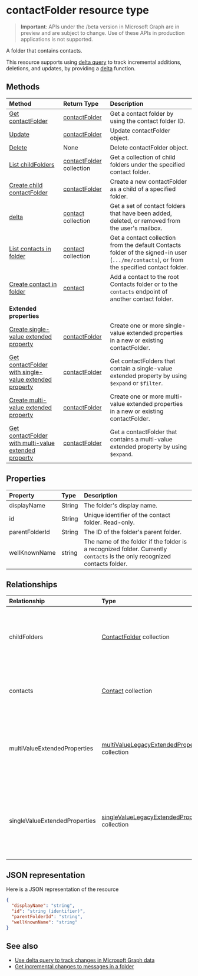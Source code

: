 # contactFolder resource type

> **Important**: APIs under the /beta version in Microsoft Graph are in preview and are subject to change. Use of these APIs in production applications is not supported.

A folder that contains contacts.

This resource supports using [delta query](../../../concepts/delta_query_overview.md) to track incremental additions, deletions, and updates, 
by providing a [delta](../api/contactfolder_delta.md) function.


## Methods

| Method       | Return Type  |Description|
|:---------------|:--------|:----------|
|[Get contactFolder](../api/contactfolder_get.md) | [contactFolder](contactfolder.md) |Get a contact folder by using the contact folder ID.|
|[Update](../api/contactfolder_update.md) | [contactFolder](contactfolder.md) |Update contactFolder object. |
|[Delete](../api/contactfolder_delete.md) | None |Delete contactFolder object. |
|[List childFolders](../api/contactfolder_list_childfolders.md) |[contactFolder](contactfolder.md) collection| Get a collection of child folders under the specified contact folder.|
|[Create child contactFolder](../api/contactfolder_post_childfolders.md) |[contactFolder](contactfolder.md)| Create a new contactFolder as a child of a specified folder.|
|[delta](../api/contact_delta.md)|[contact](contact.md) collection| Get a set of contact folders that have been added, deleted, or removed from the user's mailbox.|
|[List contacts in folder](../api/contactfolder_list_contacts.md) |[contact](contact.md) collection| Get a contact collection from the default Contacts folder of the signed-in user (`.../me/contacts`), or from the specified contact folder.|
|[Create contact in folder](../api/contactfolder_post_contacts.md) |[contact](contact.md)| Add a contact to the root Contacts folder or to the `contacts` endpoint of another contact folder.|
|**Extended properties**| | |
|[Create single-value extended property](../api/singlevaluelegacyextendedproperty_post_singlevalueextendedproperties.md) |[contactFolder](contactFolder.md)  |Create one or more single-value extended properties in a new or existing contactFolder.   |
|[Get contactFolder with single-value extended property](../api/singlevaluelegacyextendedproperty_get.md)  | [contactFolder](contactFolder.md) | Get contactFolders that contain a single-value extended property by using `$expand` or `$filter`. |
|[Create multi-value extended property](../api/multivaluelegacyextendedproperty_post_multivalueextendedproperties.md) | [contactFolder](contactFolder.md) | Create one or more multi-value extended properties in a new or existing contactFolder.  |
|[Get contactFolder with multi-value extended property](../api/multivaluelegacyextendedproperty_get.md)  | [contactFolder](contactFolder.md) | Get a contactFolder that contains a multi-value extended property by using `$expand`. |

## Properties
| Property	   | Type	|Description|
|:---------------|:--------|:----------|
|displayName|String|The folder's display name.|
|id|String|Unique identifier of the contact folder. Read-only.|
|parentFolderId|String|The ID of the folder's parent folder.|
|wellKnownName|string|The name of the folder if the folder is a recognized folder. Currently `contacts` is the only recognized contacts folder.|

## Relationships
| Relationship | Type	|Description|
|:---------------|:--------|:----------|
|childFolders|[ContactFolder](contactfolder.md) collection|The collection of child folders in the folder. Navigation property. Read-only. Nullable.|
|contacts|[Contact](contact.md) collection|The contacts in the folder. Navigation property. Read-only. Nullable.|
|multiValueExtendedProperties|[multiValueLegacyExtendedProperty](multivaluelegacyextendedproperty.md) collection| The collection of multi-value extended properties defined for the contactFolder. Read-only. Nullable.|
|singleValueExtendedProperties|[singleValueLegacyExtendedProperty](singlevaluelegacyextendedproperty.md) collection| The collection of single-value extended properties defined for the contactFolder. Read-only. Nullable.|

## JSON representation

Here is a JSON representation of the resource

<!-- {
  "blockType": "resource",
  "optionalProperties": [
    "childFolders",
    "contacts",
    "multiValueExtendedProperties",
    "singleValueExtendedProperties"
  ],
  "keyProperty": "id",
  "@odata.type": "microsoft.graph.contactFolder"
}-->

```json
{
  "displayName": "string",
  "id": "string (identifier)",
  "parentFolderId": "string",
  "wellKnownName": "string"
}

```

## See also

- [Use delta query to track changes in Microsoft Graph data](../../../concepts/delta_query_overview.md)
- [Get incremental changes to messages in a folder](../../../concepts/delta_query_messages.md)


<!-- uuid: 8fcb5dbc-d5aa-4681-8e31-b001d5168d79
2015-10-25 14:57:30 UTC -->
<!-- {
  "type": "#page.annotation",
  "description": "contactFolder resource",
  "keywords": "",
  "section": "documentation",
  "tocPath": ""
}-->

